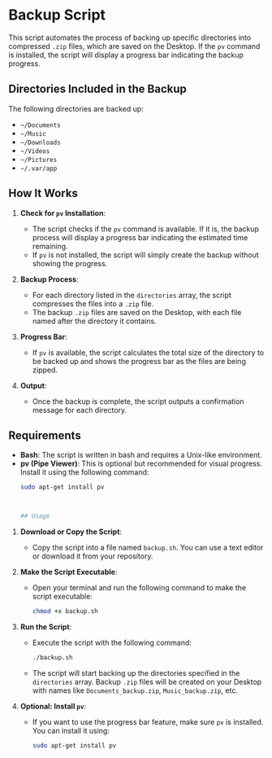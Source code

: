 # Backup Script

This script automates the process of backing up specific directories into compressed `.zip` files, which are saved on the Desktop. If the `pv` command is installed, the script will display a progress bar indicating the backup progress.

## Directories Included in the Backup

The following directories are backed up:

- `~/Documents`
- `~/Music`
- `~/Downloads`
- `~/Videos`
- `~/Pictures`
- `~/.var/app`

## How It Works

1. **Check for `pv` Installation**: 
   - The script checks if the `pv` command is available. If it is, the backup process will display a progress bar indicating the estimated time remaining.
   - If `pv` is not installed, the script will simply create the backup without showing the progress.

2. **Backup Process**:
   - For each directory listed in the `directories` array, the script compresses the files into a `.zip` file.
   - The backup `.zip` files are saved on the Desktop, with each file named after the directory it contains.

3. **Progress Bar**:
   - If `pv` is available, the script calculates the total size of the directory to be backed up and shows the progress bar as the files are being zipped.

4. **Output**:
   - Once the backup is complete, the script outputs a confirmation message for each directory.

## Requirements

- **Bash**: The script is written in bash and requires a Unix-like environment.
- **pv (Pipe Viewer)**: This is optional but recommended for visual progress. Install it using the following command:
  ```bash
  sudo apt-get install pv



  ## Usage

1. **Download or Copy the Script**:
   - Copy the script into a file named `backup.sh`. You can use a text editor or download it from your repository.

2. **Make the Script Executable**:
   - Open your terminal and run the following command to make the script executable:
     ```bash
     chmod +x backup.sh
     ```

3. **Run the Script**:
   - Execute the script with the following command:
     ```bash
     ./backup.sh
     ```
   - The script will start backing up the directories specified in the `directories` array. Backup `.zip` files will be created on your Desktop with names like `Documents_backup.zip`, `Music_backup.zip`, etc.

4. **Optional: Install `pv`**:
   - If you want to use the progress bar feature, make sure `pv` is installed. You can install it using:
     ```bash
     sudo apt-get install pv
     ```

